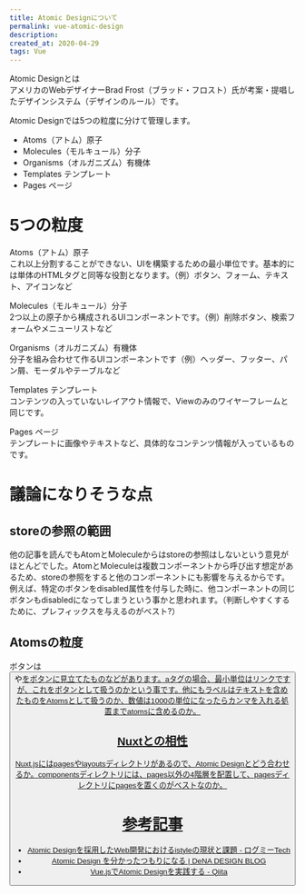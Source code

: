 ```yaml
---
title: Atomic Designについて
permalink: vue-atomic-design
description: 
created_at: 2020-04-29
tags: Vue
---
```


Atomic Designとは  
アメリカのWebデザイナーBrad Frost（ブラッド・フロスト）氏が考案・提唱したデザインシステム（デザインのルール）です。  

Atomic Designでは5つの粒度に分けて管理します。  
- Atoms（アトム）原子  
- Molecules（モルキュール）分子
- Organisms（オルガニズム）有機体
- Templates テンプレート
- Pages ページ

# 5つの粒度
Atoms（アトム）原子  
これ以上分割することができない、UIを構築するための最小単位です。基本的には単体のHTMLタグと同等な役割となります。（例）ボタン、フォーム、テキスト、アイコンなど
  
Molecules（モルキュール）分子  
2つ以上の原子から構成されるUIコンポーネントです。（例）削除ボタン、検索フォームやメニューリストなど
  
Organisms（オルガニズム）有機体  
分子を組み合わせて作るUIコンポーネントです（例）ヘッダー、フッター、パン屑、モーダルやテーブルなど
  
Templates テンプレート  
コンテンツの入っていないレイアウト情報で、Viewのみのワイヤーフレームと同じです。  
  
Pages ページ  
テンプレートに画像やテキストなど、具体的なコンテンツ情報が入っているものです。  

# 議論になりそうな点  

## storeの参照の範囲
他の記事を読んでもAtomとMoleculeからはstoreの参照はしないという意見がほとんどでした。AtomとMoleculeは複数コンポーネントから呼び出す想定があるため、storeの参照をすると他のコンポーネントにも影響を与えるからです。例えば、特定のボタンをdisabled属性を付与した時に、他コンポーネントの同じボタンもdisabledになってしまうという事かと思われます。（判断しやすくするために、プレフィックスを与えるのがベスト?）
  
## Atomsの粒度
ボタンは<button>や<a href="">をボタンに見立てたものなどがあります。aタグの場合、最小単位はリンクですが、これをボタンとして扱うのかという事です。他にもラベルはテキストを含めたものをAtomsとして扱うのか、数値は1000の単位になったらカンマを入れる処置までatomsに含めるのか。
  
## Nuxtとの相性
Nuxt.jsにはpagesやlayoutsディレクトリがあるので、Atomic Designとどう合わせるか。componentsディレクトリには、pages以外の4階層を配置して、pagesディレクトリにpagesを置くのがベストなのか。

# 参考記事
-  [Atomic Designを採用したWeb開発におけるistyleの現状と課題 - ログミーTech](https://logmi.jp/tech/articles/320358)
-  [Atomic Design を分かったつもりになる | DeNA DESIGN BLOG](https://design.dena.com/design/atomic-design-を分かったつもりになる/)
- [Vue.jsでAtomic Designを実践する - Qiita](https://qiita.com/hareku/items/04705fcf92cc80ec4095)
